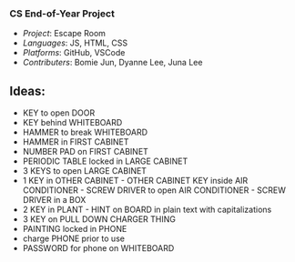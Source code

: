 ### CS End-of-Year Project
- *Project*: Escape Room
- *Languages*: JS, HTML, CSS
- *Platforms*: GitHub, VSCode
- *Contributers*: Bomie Jun, Dyanne Lee, Juna Lee

## Ideas:
- KEY to open DOOR
- KEY behind WHITEBOARD
- HAMMER to break WHITEBOARD
- HAMMER in FIRST CABINET
- NUMBER PAD on FIRST CABINET
 - PERIODIC TABLE locked in LARGE CABINET
  - 3 KEYS to open LARGE CABINET
   - 1 KEY in OTHER CABINET
    - OTHER CABINET KEY inside AIR CONDITIONER
    - SCREW DRIVER to open AIR CONDITIONER
    - SCREW DRIVER in a BOX
   - 2 KEY in PLANT
    - HINT on BOARD in plain text with capitalizations
  - 3 KEY on PULL DOWN CHARGER THING
 - PAINTING locked in PHONE
  - charge PHONE prior to use
  - PASSWORD for phone on WHITEBOARD